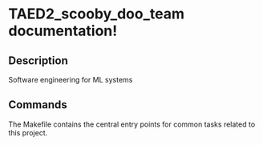 # TAED2_scooby_doo_team documentation!

## Description

Software engineering for ML systems

## Commands

The Makefile contains the central entry points for common tasks related to this project.

